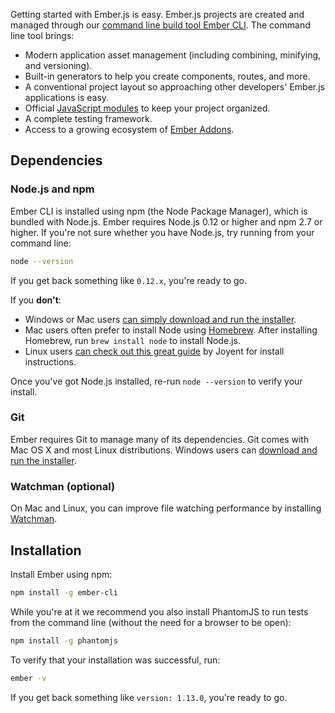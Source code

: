 Getting started with Ember.js is easy. Ember.js projects are created and managed
through our [command line build tool Ember CLI](http://www.ember-cli.com/). The command line tool brings:

* Modern application asset management (including combining, minifying, and versioning).
* Built-in generators to help you create components, routes, and more.
* A conventional project layout so approaching other developers' Ember.js applications is easy.
* Official [JavaScript modules](http://jsmodules.io/) to keep your project organized.
* A complete testing framework.
* Access to a growing ecosystem of [Ember Addons](http://www.emberaddons.com/).


## Dependencies

### Node.js and npm

Ember CLI is installed using npm (the Node Package Manager), which is bundled
with Node.js. Ember requires Node.js 0.12 or higher and npm 2.7 or higher.
If you're not sure whether you have Node.js, try running from your
command line:

```bash
node --version
```

If you get back something like `0.12.x`, you're ready to go.

If you **don't**:

* Windows or Mac users [can simply download and run the installer](http://nodejs.org/download/).
* Mac users often prefer to install Node using [Homebrew](http://brew.sh/). After
installing Homebrew, run `brew install node` to install Node.js.
* Linux users [can check out this great guide](https://github.com/joyent/node/wiki/Installing-Node.js-via-package-manager) by Joyent for install instructions.

Once you've got Node.js installed, re-run `node --version` to verify your install.

### Git

Ember requires Git to manage many of its dependencies.
Git comes with Mac OS X and most Linux distributions.
Windows users can [download and run the installer](http://git-scm.com/download/win).

### Watchman (optional)

On Mac and Linux, you can improve file watching performance by installing [Watchman](https://facebook.github.io/watchman/docs/install.html).


## Installation

Install Ember using npm:

```bash
npm install -g ember-cli
```

While you're at it we recommend you also install PhantomJS to run tests from
the command line (without the need for a browser to be open):

```bash
npm install -g phantomjs
```

To verify that your installation was successful, run:

```bash
ember -v
```

If you get back something like `version: 1.13.0`, you're ready to go.
